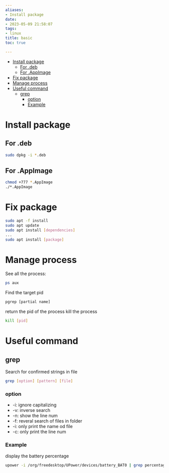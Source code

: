 ```yaml
---
aliases:
- Install package
date:
- 2023-05-09 21:58:07
tags:
- linux
title: basic
toc: true

---
```


<!--toc:start-->
- [Install package](#install-package)
  - [For .deb](#for-deb)
  - [For .AppImage](#for-appimage)
- [Fix package](#fix-package)
- [Manage process](#manage-process)
- [Useful command](#useful-command)
  - [grep](#grep)
    - [option](#option)
    - [Example](#example)
<!--toc:end-->

# Install package
## For .deb
```bash
sudo dpkg -i *.deb
```
## For .AppImage
```bash
chmod +777 *.AppImage
./*.AppImage
```

# Fix package
```bash
sudo apt -f install
sudo apt update
sudo apt install [dependencies]
...
sudo apt install [package]
```

# Manage process
See all the process:
```bash
ps aux
```
Find the target pid
 ```bash
pgrep [partial name] 
 ```
 return the pid of the process
 kill the process
 ```bash
kill [pid]
 ```

# Useful command
## grep
Search for confirmed strings in file
```bash
grep [option] [pattern] [file]
```
### option
- -i: ignore capitalizing
- -v: inverse search
- -n: show the line num
- -f: reveral search of files in folder
- -i: only print the name od file
- -c: only print the line num

### Example
display the battery percentage
```bash
upower -i /org/freedesktop/UPower/devices/battery_BAT0 | grep percentage
```

